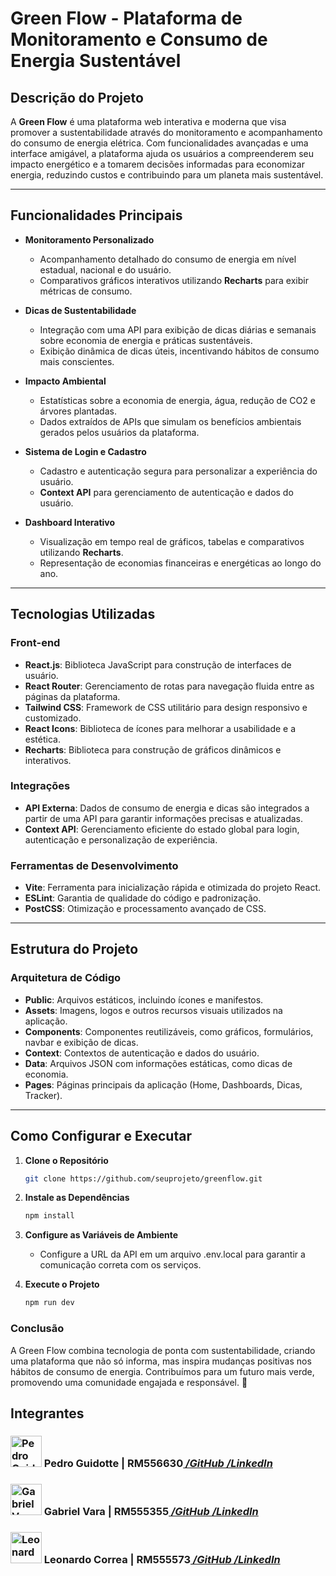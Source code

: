 # Green Flow - Plataforma de Monitoramento e Consumo de Energia Sustentável

## Descrição do Projeto

A **Green Flow** é uma plataforma web interativa e moderna que visa promover a sustentabilidade através do monitoramento e acompanhamento do consumo de energia elétrica. Com funcionalidades avançadas e uma interface amigável, a plataforma ajuda os usuários a compreenderem seu impacto energético e a tomarem decisões informadas para economizar energia, reduzindo custos e contribuindo para um planeta mais sustentável.

---

## Funcionalidades Principais

- **Monitoramento Personalizado**
  - Acompanhamento detalhado do consumo de energia em nível estadual, nacional e do usuário.
  - Comparativos gráficos interativos utilizando **Recharts** para exibir métricas de consumo.

- **Dicas de Sustentabilidade**
  - Integração com uma API para exibição de dicas diárias e semanais sobre economia de energia e práticas sustentáveis.
  - Exibição dinâmica de dicas úteis, incentivando hábitos de consumo mais conscientes.

- **Impacto Ambiental**
  - Estatísticas sobre a economia de energia, água, redução de CO2 e árvores plantadas.
  - Dados extraídos de APIs que simulam os benefícios ambientais gerados pelos usuários da plataforma.

- **Sistema de Login e Cadastro**
  - Cadastro e autenticação segura para personalizar a experiência do usuário.
  - **Context API** para gerenciamento de autenticação e dados do usuário.

- **Dashboard Interativo**
  - Visualização em tempo real de gráficos, tabelas e comparativos utilizando **Recharts**.
  - Representação de economias financeiras e energéticas ao longo do ano.

---

## Tecnologias Utilizadas

### Front-end

- **React.js**: Biblioteca JavaScript para construção de interfaces de usuário.
- **React Router**: Gerenciamento de rotas para navegação fluida entre as páginas da plataforma.
- **Tailwind CSS**: Framework de CSS utilitário para design responsivo e customizado.
- **React Icons**: Biblioteca de ícones para melhorar a usabilidade e a estética.
- **Recharts**: Biblioteca para construção de gráficos dinâmicos e interativos.

### Integrações

- **API Externa**: Dados de consumo de energia e dicas são integrados a partir de uma API para garantir informações precisas e atualizadas.
- **Context API**: Gerenciamento eficiente do estado global para login, autenticação e personalização de experiência.

### Ferramentas de Desenvolvimento

- **Vite**: Ferramenta para inicialização rápida e otimizada do projeto React.
- **ESLint**: Garantia de qualidade do código e padronização.
- **PostCSS**: Otimização e processamento avançado de CSS.

---

## Estrutura do Projeto

### Arquitetura de Código

- **Public**: Arquivos estáticos, incluindo ícones e manifestos.
- **Assets**: Imagens, logos e outros recursos visuais utilizados na aplicação.
- **Components**: Componentes reutilizáveis, como gráficos, formulários, navbar e exibição de dicas.
- **Context**: Contextos de autenticação e dados do usuário.
- **Data**: Arquivos JSON com informações estáticas, como dicas de economia.
- **Pages**: Páginas principais da aplicação (Home, Dashboards, Dicas, Tracker).

---

## Como Configurar e Executar

1. **Clone o Repositório**
   ```bash
   git clone https://github.com/seuprojeto/greenflow.git
    ```
2. **Instale as Dependências**

    ```bash
    npm install
    ```
3. **Configure as Variáveis de Ambiente**

    - Configure a URL da API em um arquivo .env.local para garantir a comunicação correta com os serviços.

4. **Execute o Projeto**

    ```bash
    npm run dev
    ```
### Conclusão
A Green Flow combina tecnologia de ponta com sustentabilidade, criando uma plataforma que não só informa, mas inspira mudanças positivas nos hábitos de consumo de energia. Contribuímos para um futuro mais verde, promovendo uma comunidade engajada e responsável. 🚀

<article>
        <h2>Integrantes</h2>
                <h3><img src="https://avatars.githubusercontent.com/u/129889380?v=4" width="50px" alt="Pedro Guidotte Icon">  Pedro Guidotte | RM556630<a href="https://github.com/peguidotte" target="_blank" style="font-style: italic">  /GitHub <i class="fab fa-github"></i></a>
                <a href="https://www.linkedin.com/in/pedro-guidotte/" target="_blank" style="font-style: italic">  /LinkedIn<i class="fab fa-linkedin"></i></a></h3>
                <h3><img src="https://avatars.githubusercontent.com/u/158540749?v=4)" width="50px" alt="Gabriel Vara Icon">  Gabriel Vara | RM555355<a href="https://github.com/gabrielvara" target="_blank" style="font-style: italic"> 
 /GitHub <i class="fab fa-github"></i></a>
                <a href="https://www.linkedin.com/in/gabriel-vara" target="_blank" style="font-style: italic">  /LinkedIn <i class="fab fa-linkedin"></i></a></h3>
                <h3><img src="https://avatars.githubusercontent.com/u/158527393?v=4" width="50px" alt="Leonardo Correa Icon">  Leonardo Correa | RM555573<a href="https://github.com/leocorreamello" target="_blank" style="font-style: italic">  /GitHub <i class="fab fa-github"></i></a>
                <a href="https://www.linkedin.com/in/leocorreamello/" target="_blank" style="font-style: italic">  /LinkedIn <i class="fab fa-linkedin"></i></a></h3>
</article>